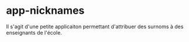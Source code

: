 # app-nicknames

Il s'agit d'une petite applicaiton permettant d'attribuer des surnoms à des enseignants de l'école.